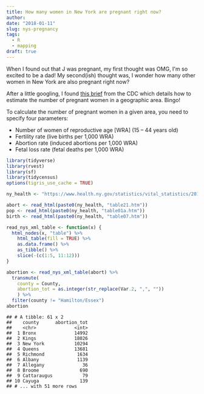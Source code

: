```yaml
---
title: How many women in New York are pregnant right now?
author:
date: "2018-01-11"
slug: nys-pregnancy
tags:
  - R
  - mapping
draft: true
---
```


When I found out that J was pregnant, my first thought was OMG, I'm so excited to be a dad! My second(ish) thought was, I wonder how many other women in New York are also pregnant right now?

After a little googling, I found [this brief](https://www.cdc.gov/reproductivehealth/emergency/pdfs/PregnacyEstimatoBrochure508.pdf) from the CDC which details how to estimate the number of pregnant women in a geographic area. Bingo!

To calculate the number of pregnant women in a given area, you need to specify four parameters:

* Number of women of reproductive age [WRA] \(15 – 44 years old)
* Fertility rate (live births per 1,000 WRA)
* Abortion rate (induced abortions per 1,000 WRA)
* Fetal loss rate (fetal deaths per 1,000 WRA)





```r
library(tidyverse)
library(rvest)
library(sf)
library(tidycensus)
options(tigris_use_cache = TRUE)

ny_health <- "https://www.health.ny.gov/statistics/vital_statistics/2015/"

abort <- read_html(paste0(ny_health, "table21.htm"))
pop <- read_html(paste0(ny_health, "table01a.htm"))
birth <- read_html(paste0(ny_health, "table07.htm"))

read_nys_xml_table <- function(x) {
  html_nodes(x, "table") %>%
    html_table(fill = TRUE) %>%
    as.data.frame() %>%
    as_tibble() %>%
    slice(-(c(1:5, 11:12)))
}

abortion <- read_nys_xml_table(abort) %>%
  transmute(
    county = County,
    abortion_tot = as.integer(str_replace(Var.2, ",", ""))
    ) %>%
  filter(county != "Hamilton/Essex")
abortion
```

```
## # A tibble: 61 x 2
##    county      abortion_tot
##    <chr>              <int>
##  1 Bronx              14992
##  2 Kings              18026
##  3 New York           10294
##  4 Queens             13681
##  5 Richmond            1634
##  6 Albany              1139
##  7 Allegany              36
##  8 Broome               690
##  9 Cattaraugus           79
## 10 Cayuga               139
## # ... with 51 more rows
```

